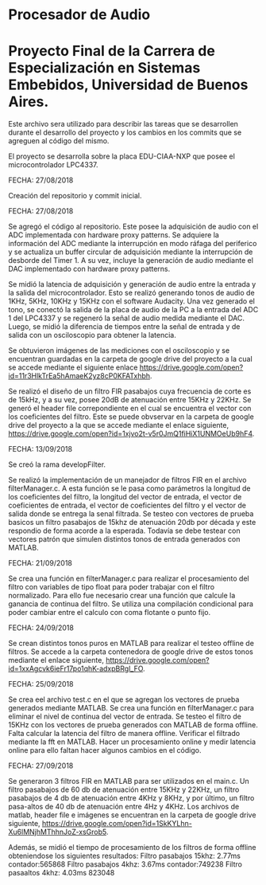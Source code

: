 # Procesador de Audio

# Proyecto Final de la Carrera de Especialización en Sistemas Embebidos, Universidad de Buenos Aires.

Este archivo sera utilizado para describir las tareas que se desarrollen durante el desarrollo del proyecto y los cambios en los commits que se agreguen al código del mismo. 

El proyecto se desarrolla sobre la placa EDU-CIAA-NXP que posee el microcontrolador LPC4337.

FECHA: 27/08/2018

Creación del repositorio y commit inicial.

FECHA: 27/08/2018

Se agregó el código al repositorio. Este posee la adquisición de audio con el ADC implementada con hardware proxy patterns. Se adquiere la información del ADC mediante la interrupción en modo ráfaga del periferico y se actualiza un buffer circular de adquisición mediante la interrupción de desborde del Timer 1. A su vez, incluye la generación de audio mediante el DAC implementado con hardware proxy patterns. 

Se midió la latencia de adquisición y generación de audio entre la entrada y la salida del microcontrolador. Esto se realizó generando tonos de audio de 1KHz, 5KHz, 10KHz y 15KHz con el software Audacity. Una vez generado el tono, se conectó la salida de la placa de audio de la PC a la entrada del ADC 1 del LPC4337 y se regeneró la señal de audio medida mediante el DAC. Luego, se midió la diferencia de tiempos entre la señal de entrada y de salida con un osciloscopio para obtener la latencia. 

Se obtuvieron imágenes de las mediciones con el osciloscopio y se encuentran guardadas en la carpeta de google drive del proyecto a la cual se accede mediante el siguiente enlace https://drive.google.com/open?id=11r3HlkTrEa5hAmaeK2yz8cP0KFATxhbh. 

Se realizó el diseño de un filtro FIR pasabajos cuya frecuencia de corte es de 15kHz, y a su vez, posee 20dB de atenuación entre 15KHz y 22KHz. Se generó el header file correpondiente en el cual se encuentra el vector con los coeficientes del filtro. Este se puede obvservar en la carpeta de google drive del proyecto a la que se accede mediante el enlace siguiente,
https://drive.google.com/open?id=1xjvo2t-v5r0JmQ1fiHiX1UNMOeUb9hF4.


FECHA: 13/09/2018

Se creó la rama developFilter.

Se realizó la implementación de un manejador de filtros FIR en el archivo filterManager.c. A esta función se le pasa como parámetros la longitud de los coeficientes del filtro, la longitud del vector de entrada, el vector de coeficientes de entrada, el vector de coeficientes del filtro y el vector de salida donde se entrega la senal filtrada. Se testeo con vectores de prueba basicos un filtro pasabajos de 15khz de atenuación 20db por década y este respondio de forma acorde a la esperada. Todavía se debe testear con vectores patrón que simulen distintos tonos de entrada generados con MATLAB.

FECHA: 21/09/2018

Se crea una función en filterManager.c para realizar el procesamiento del filtro con variables de tipo float para poder trabajar con el filtro normalizado. Para ello fue necesario crear una función que calcule la ganancia de continua del filtro. Se utiliza una compilación condicional para poder cambiar entre el calculo con coma flotante o punto fijo.

FECHA: 24/09/2018

Se crean distintos tonos puros en MATLAB para realizar el testeo offline de filtros. Se accede a la carpeta contenedora de google drive de estos tonos mediante el enlace siguiente,
https://drive.google.com/open?id=1xxAgcvk6ieFr17po1qhK-adxpBRgl_FO.

FECHA: 25/09/2018

Se crea eel archivo test.c en el que se agregan los vectores de prueba generados mediante MATLAB. Se crea una función en filterManager.c para eliminar el nivel de continua del vector de entrada. Se testeo el filtro de 15KHz con los vectores de prueba generados con MATLAB de forma offline. Falta calcular la latencia del filtro de manera offline. Verificar el filtrado mediante la fft en MATLAB. Hacer un procesamiento online y medir latencia online para ello faltan hacer algunos cambios en el código. 

FECHA: 27/09/2018

Se generaron 3 filtros FIR en MATLAB para ser utilizados en el main.c. Un filtro pasabajos de 60 db de atenuación entre 15KHz y 22KHz, un filtro pasabajos de 4 db de atenuación entre 4KHz y 8KHz, y por último, un filtro pasa-altos de 40 db de atenuación entre 4Hz y 4KHz.
Los archivos de matlab, header file e imágenes se encuentran en la carpeta de google drive siguiente,
https://drive.google.com/open?id=1SkKYLhn-Xu6lMNjhMThhnJoZ-xsGrob5.

Además, se midió el tiempo de procesamiento de los filtros de forma offline obteniendose los siguientes resultados:
Filtro pasabajos 15khz: 2.77ms contador:565868
Filtro pasabajos 4khz: 3.67ms  contador:749238
Filtro pasaaltos 4khz: 4.03ms 823048
